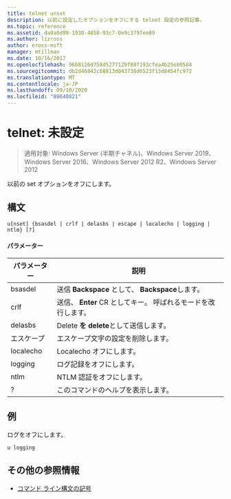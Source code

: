 ```yaml
---
title: telnet unset
description: 以前に設定したオプションをオフにする telnet 設定の参照記事。
ms.topic: reference
ms.assetid: da9a0d99-1930-4858-93c7-0e9c3797ee09
ms.author: lizross
author: eross-msft
manager: mtillman
ms.date: 10/16/2017
ms.openlocfilehash: 96b8126d758d5277129f88f193cfea4b25e80584
ms.sourcegitcommit: db2d46842c68813d043738d6523f13d8454fc972
ms.translationtype: MT
ms.contentlocale: ja-JP
ms.lasthandoff: 09/10/2020
ms.locfileid: "89640821"
---
```

# <a name="telnet-unset"></a>telnet: 未設定

> 適用対象: Windows Server (半期チャネル)、Windows Server 2019、Windows Server 2016、Windows Server 2012 R2、Windows Server 2012

以前の set オプションをオフにします。

## <a name="syntax"></a>構文
```
u[nset] {bsasdel | crlf | delasbs | escape | localecho | logging | ntlm} [?]
```
#### <a name="parameters"></a>パラメーター
|パラメーター|説明|
|-------|--------|
|bsasdel|送信 **Backspace** として、 **Backspace**します。|
|crlf|送信、 **Enter** CR としてキー。 呼ばれるモードを改行します。|
|delasbs|Delete **を** **delete**として送信します。|
|エスケープ|エスケープ文字の設定を削除します。|
|localecho|Localecho オフにします。|
|logging|ログ記録をオフにします。|
|ntlm|NTLM 認証をオフにします。|
|?|このコマンドのヘルプを表示します。|
## <a name="examples"></a>例
ログをオフにします。
```
u logging
```
## <a name="additional-references"></a>その他の参照情報
- [コマンド ライン構文の記号](command-line-syntax-key.md)
